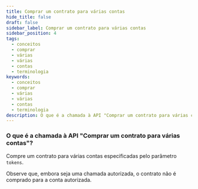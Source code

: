 ```yaml
---
title: Comprar um contrato para várias contas
hide_title: false
draft: false
sidebar_label: Comprar um contrato para várias contas
sidebar_position: 4
tags:
  - conceitos
  - comprar
  - várias
  - várias
  - contas
  - terminologia
keywords:
  - conceitos
  - comprar
  - várias
  - várias
  - contas
  - terminologia
description: O que é a chamada à API "Comprar um contrato para várias contas"?
---
```


### O que é a chamada à API "Comprar um contrato para várias contas"?

Compre um contrato para várias contas especificadas pelo parâmetro `tokens`.

Observe que, embora seja uma chamada autorizada, o contrato não é comprado para a conta autorizada.
